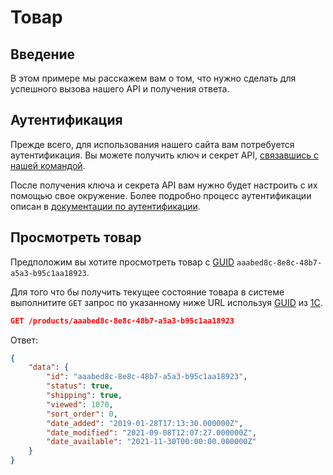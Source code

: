 # Товар

## Введение

В этом примере мы расскажем вам о том, что нужно сделать для успешного вызова нашего API и получения ответа.

## Аутентификация

Прежде всего, для использования нашего сайта вам потребуется аутентификация. Вы можете получить ключ и секрет API, [связавшись с нашей командой][2].

После получения ключа и секрета API вам нужно будет настроить с их помощью свое окружение. Более подробно процесс аутентификации описан в [документации по аутентификации][3].

## Просмотреть товар

Предположим вы хотите просмотреть товар с [GUID][5] `aaabed8c-8e8c-48b7-a5a3-b95c1aa18923`.

Для того что бы получить текущее состояние товара в системе выполнитите `GET` запрос по указанному ниже URL используя [GUID][5] из [1C][6].

```json
GET /products/aaabed8c-8e8c-48b7-a5a3-b95c1aa18923
```

Ответ:
```json
{
    "data": {
        "id": "aaabed8c-8e8c-48b7-a5a3-b95c1aa18923",
        "status": true,
        "shipping": true,
        "viewed": 1070,
        "sort_order": 0,
        "date_added": "2019-01-28T17:13:30.000000Z",
        "date_modified": "2021-09-08T12:07:27.000000Z",
        "date_available": "2021-11-30T00:00:00.000000Z"
    }
}
```

[2]: mailto:admin@melle.online
[3]: auth.md
[4]: auth.md#url
[5]: https://en.wikipedia.org/wiki/Universally_unique_identifier
[6]: https://1c.ru/
